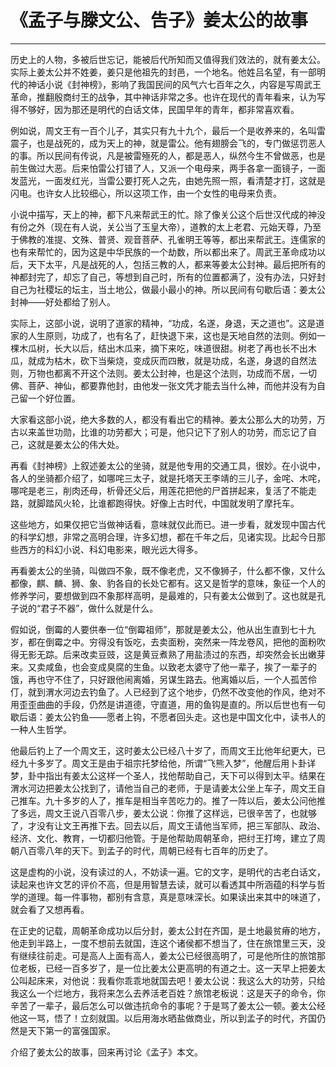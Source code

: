 # 《孟子与滕文公、告子》姜太公的故事

------

历史上的人物，多被后世忘记，能被后代所知而又值得我们效法的，就有姜太公。实际上姜太公并不姓姜，姜只是他祖先的封邑，一个地名。他姓吕名望，有一部明代的神话小说《封神榜》，影响了我国民间的风气六七百年之久，内容是写周武王革命，推翻殷商纣王的战争，其中神话非常之多。也许在现代的青年看来，认为写得不够好，因为那还是明代的白话文体，民国早年的青年，都非常喜欢看。

例如说，周文王有一百个儿子，其实只有九十九个，最后一个是收养来的，名叫雷震子，也是战死的，成为天上的神，就是雷公。他有翅膀会飞的，专门做惩罚恶人的事。所以民间有传说，凡是被雷殛死的人，都是恶人，纵然今生不曾做恶，也是前生做过大恶。后来怕雷公打错了人，又派一个电母来，两手各拿一面镜子，一面发蓝光，一面发红光，当雷公要打死人之先，由她先照一照，看清楚才打，这就是闪电。也许女人比较细心，所以这项工作，由一个女性的电母来负责。

小说中描写，天上的神，都下凡来帮武王的忙。除了像关公这个后世汉代成的神没有份之外（现在有人说，关公当了玉皇大帝），道教的太上老君、元始天尊，乃至于佛教的准提、文殊、普贤、观音菩萨、孔雀明王等等，都出来帮武王。连儒家的也有来帮忙的，因为这是中华民族的一个劫数，所以都出来了。周武王革命成功以后，天下太平，凡是战死的人，包括三教的人，都来等姜太公封神。最后把所有的神都封完了，却忘了自己，等想到自己时，所有的位置都满了，没有办法，只好封自己为社稷坛的坛主，当土地公，做最小最小的神。所以民间有句歇后语：姜太公封神——好处都给了别人。

实际上，这部小说，说明了道家的精神，“功成，名遂，身退，天之道也”。这是道家的人生原则，功成了，也有名了，赶快退下来，这也是天地自然的法则。例如一棵木瓜树，长大以后，结出木瓜来，摘下来吃，味道很甜。树老了再也长不出木瓜，就成为枯木，砍下当柴烧，变成灰而四散，就是功成，名遂，身退的自然法则，万物也都离不开这个法则。姜太公封神，也是这个法则，功成而不居，一切佛、菩萨、神仙，都要靠他封，由他发一张文凭才能去当什么神，而他并没有为自己留一个好位置。

大家看这部小说，绝大多数的人，都没有看出它的精神。姜太公那么大的功劳，万古以来盖世功勋，比谁的功劳都大；可是，他只记下了别人的功劳，而忘记了自己，这就是姜太公的伟大处。

再看《封神榜》上叙述姜太公的坐骑，就是他专用的交通工具，很妙。在小说中，各人的坐骑都介绍了，如哪咤三太子，就是托塔天王李靖的三儿子，金咤、木咤，哪咤是老三，削肉还母，析骨还父后，用莲花把他的尸首拼起来，复活了不能走路，就脚踏风火轮，比谁都跑得快。好像上古时代，中国就发明了摩托车。

这些地方，如果仅把它当做神话看，意味就仅此而已。进一步看，就发现中国古代的科学幻想，非常之高明合理，许多幻想，都在千年之后，见诸实现。比起今日那些西方的科幻小说、科幻电影来，眼光远大得多。

再看姜太公的坐骑，叫做四不象，既不像老虎，又不像狮子，什么都不像，又什么都像，麒、麟、狮、象、豹各自的长处它都有。这又是哲学的意味，象征一个人的修养学问，要想做到四不象那样高明，是最难的，只有姜太公做到了。这也就是孔子说的“君子不器”，做什么就是什么。

假如说，倒霉的人要供奉一位“倒霉祖师”，那就是姜太公，他从出生直到七十九岁，都在倒霉之中。穷得没有饭吃，去卖面粉，突然来一阵龙卷风，把他的面粉吹得无影无踪。后来改卖豆豉，这是黄豆煮熟了用盐渍过的东西，却突然会长出嫩芽来。又卖咸鱼，也会变成臭腐的生鱼。以致老太婆守了他一辈子，挨了一辈子的饿，再也守不住了，只好跟他闹离婚，另谋生路去。他离婚以后，一个人孤苦伶仃，就到渭水河边去钓鱼了。人已经到了这个地步，仍然不改变他的作风，绝对不用歪歪曲曲的手段，仍然是讲道德，守直道，用的鱼钩是直的。所以后世也有一句歇后语：姜太公钓鱼——愿者上钩，不愿者回头走。这也是中国文化中，读书人的一种人生哲学。

他最后钓上了一个周文王，这时姜太公已经八十岁了，而周文王比他年纪更大，已经九十多岁了。周文王是由于祖宗托梦给他，所谓“飞熊入梦”，他醒后用卜卦详梦，卦中指出有姜太公这样一个圣人，找他帮助自己，天下可以得到太平。结果在渭水河边把姜太公找到了，请他当自己的老师，于是请姜太公坐上车子，周文王自己推车。九十多岁的人了，推车是相当辛苦吃力的。推了一阵以后，姜太公问他推了多远，周文王说八百零八步，姜太公说：你推了这样远，已很辛苦了，也就够了，才没有让文王再推下去。回去以后，周文王请他当军师，把三军部队、政治、经济、文化、教育，一切都归他管。于是他帮助周朝革命，把纣王打垮，建立了周朝八百零八年的天下。到孟子的时代，周朝已经有七百年的历史了。

这是虚构的小说，没有读过的人，不妨读一遍。它的文字，是明代的古老白话文，读起来也许文艺的评价不高，但是用智慧去读，就可以看透其中所涵蕴的科学与哲学的道理。每一件事物，都别有含意，真是意味深长。如果读出来其中的味道了，就会看了又想再看。

在正史的记载，周朝革命成功以后分封，姜太公封在齐国，是土地最贫瘠的地方，他走到半路上，一度不想前去就国，连这个诸侯都不想当了，住在旅馆里三天，没有继续往前走。可是高人上面有高人，姜太公已经很高明了，可是他所住的旅馆那位老板，已经一百多岁了，是一位比姜太公更高明的有道之士。这一天早上把姜太公叫起床来，对他说：我看你乖乖地就国去吧！姜太公说：我这么大的功劳，只给我这么一个烂地方，我将来怎么去养活老百姓？旅馆老板说：这是天子的命令，你辛苦了一辈子，最后怎么可以做违抗命令的事呢？于是骂了姜太公一顿。姜太公经他这一骂，悟了！立刻就国。以后用海水晒盐做商业，所以到孟子的时代，齐国仍然是天下第一的富强国家。

介绍了姜太公的故事，回来再讨论《孟子》本文。

